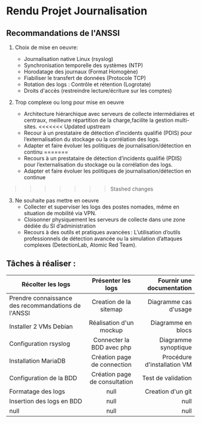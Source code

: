 # Rendu Projet Journalisation
## Recommandations de l'ANSSI
1. Choix de mise en oeuvre:
   - Journalisation native Linux (rsyslog)
   - Synchronisation temporelle des systèmes (NTP)
   - Horodatage des journaux (Format Homogène)
   - Fiabiliser le transfert de données (Protocole TCP)
   - Rotation des logs : Contrôle et rétention (Logrotate)
   - Droits d'accès (restreindre lecture/écriture sur les comptes)
  
2. Trop complexe ou long pour mise en oeuvre
   - Architecture hiérarchique avec serveurs de collecte intermédiaires et centraux, meilleure répartition de  la charge,facilite la gestion multi-sites.
<<<<<<< Updated upstream
   - Recour à un prestataire de détection d’incidents qualifié (PDIS) pour l’externalisation du stockage ou la corrélation des logs.   
   - Adapter et faire évoluer les politiques de journalisation/détection en continu
=======
   - Recours à un prestataire de détection d’incidents qualifié (PDIS) pour l’externalisation du stockage ou la corrélation des logs.
   - Adapter et faire évoluer les politiques de journalisation/détection en continue
>>>>>>> Stashed changes
  
3. Ne souhaite pas mettre en oeuvre
    - Collecter et superviser les logs des postes nomades, même en situation de mobilité via VPN.
    - Cloisonner physiquement les serveurs de collecte dans une zone dédiée du SI d’administration
    - Recours à des outils et pratiques avancées : L’utilisation d’outils professionnels de détection avancée ou la simulation d’attaques complexes (DetectionLab, Atomic Red Team).


## Tâches à réaliser : 
| Récolter les logs | Présenter les logs | Fournir une documentation |
|-----------|:---------:|----------:|
| Prendre connaissance des recommandations de l'ANSSI | Creation de la sitemap | Diagramme cas d'usage |
| Installer 2 VMs Debian | Réalisation d'un mockup | Diagramme en blocs |
| Configuration rsyslog | Connecter la BDD avec php | Diagramme synoptique |
| Installation MariaDB | Création page de connection | Procédure d'installation VM |
| Configuration de la BDD | Création page de consultation | Test de validation |
| Formatage des logs | null | Creation d'un git |
| Insertion des logs en BDD | null | null |
| null | null | null |

